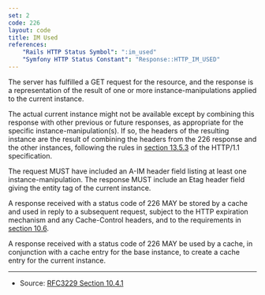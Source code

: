 ```yaml
---
set: 2
code: 226
layout: code
title: IM Used
references:
    "Rails HTTP Status Symbol": ":im_used"
    "Symfony HTTP Status Constant": "Response::HTTP_IM_USED"
---
```


The server has fulfilled a GET request for the resource, and the
response is a representation of the result of one or more
instance-manipulations applied to the current instance.

The actual current instance might not be available except by combining
this response with other previous or future responses, as appropriate
for the specific instance-manipulation(s). If so, the headers of the
resulting instance are the result of combining the headers from the 226
response and the other instances, following the rules in
[section 13.5.3][2] of the HTTP/1.1 specification.

The request MUST have included an A-IM header field listing at least one
instance-manipulation. The response MUST include an Etag header field
giving the entity tag of the current instance.

A response received with a status code of 226 MAY be stored by a cache
and used in reply to a subsequent request, subject to the HTTP
expiration mechanism and any Cache-Control headers, and to the
requirements in [section 10.6][3].

A response received with a status code of 226 MAY be used by a cache, in
conjunction with a cache entry for the base instance, to create a cache
entry for the current instance.

---

* Source: [RFC3229 Section 10.4.1][1]

[1]: <http://tools.ietf.org/html/rfc3229#section-10.4.1>
[2]: <http://tools.ietf.org/html/rfc2616#section-13.5.3>
[3]: <http://tools.ietf.org/html/rfc3229#section-10.6>
